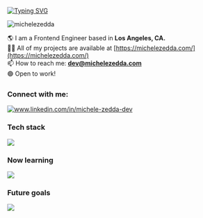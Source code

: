 [![Typing SVG](https://readme-typing-svg.demolab.com?font=Fira+Code&size=24&pause=1000&color=2786B1&repeat=false&width=435&lines=Hi%2C+I'm+Michele!+%F0%9F%91%8B%F0%9F%8F%BC)](https://git.io/typing-svg)

<p align="left"> <img src="https://komarev.com/ghpvc/?username=michelezedda&label=Profile%20views&color=0e75b6&style=flat" alt="michelezedda" /> </p>

  🌎 I am a Frontend Engineer based in <b>Los Angeles, CA.</b><br/>
  👨‍💻 All of my projects are available at [https://michelezedda.com/](https://michelezedda.com/)<br/>
  📫 How to reach me: **dev@michelezedda.com**<br/>
  🟢 Open to work!<br/>

<h3 align="left">Connect with me:</h3>
<p align="left">
<a href="https://linkedin.com/in/michelezedda" target="blank"><img align="center" src="https://img.shields.io/badge/LinkedIn-0077B5?style=for-the-badge&logo=linkedin&logoColor=white" alt="www.linkedin.com/in/michele-zedda-dev" /></a>
</p>

<h3 align="left">Tech stack</h3>
  <a href="https://skillicons.dev">
    <img src="https://skillicons.dev/icons?i=html,css,js,ts,nextjs,react,vite,sass,tailwind,vscode,github,git,bootstrap,vitest,figma" />
  </a>

  <h3 align="left">Now learning</h3>
  <a href="https://skillicons.dev">
    <img src="https://skillicons.dev/icons?i=redux" />
  </a>

  <h3 align="left">Future goals</h3>
  <a href="https://skillicons.dev">
    <img src="https://skillicons.dev/icons?i=express,mongodb" />
  </a>
</p>
